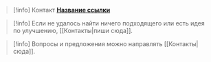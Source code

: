 
> [!info] Контакт
**[Название ссылки](https://ссылка)**

> [!info]
> Если не удалось найти ничего подходящего или есть идея по улучшению, [[Контакты|пиши сюда]].

> [!info]
> Вопросы и предложения можно направлять [[Контакты|сюда]].
